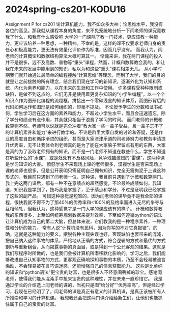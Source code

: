 # 2024spring-cs201-KODU16
Assignment P for cs201
论计算机能力，我不如众多大神；论思维水平，我没有各位的高见。那我就从课程本身的角度，来不免笼统地分析一下闫老师的课究竟教我了什么，和我有什么感受吧
大学的一门课除了教一门技术，更应该教一种能力，更应该培养一种思想，一种精神。不幸的是，这样的课不仅要求老师自身的责任心和极高能力，更无法有效量化评价作为标准，因而几乎没有。
而我认为，闫老师的计算概论和数据结构算法大概可算其一。
惭愧来讲，我在两门课程的投入并不是很多，远不及高数、普物等“重头”课程，然而，计概和数算教会我的，和让我在未来的发展中能用到的知识，私以为和这些“重头”课程相差无几。
从小学时期我们就开始通过最简单的编程接触“计算思维”等理念，而到了大学，我们的目的就是让之前接触的所有理念，结合我们现在学习的新知识，逐渐外化为认知和系统，内化为素养和能力，以在未来的生涯和工作中使用。
许多课程受种种限制或缺陷，是做不到这点的，它们无非是使用着更复杂知识的“小学生编程”，以一个个知识点作为图形化编程的流程框，拼接出一个零碎浅显的知识体系，而图形背后的代码如何运作和图形是如何组织的，却毫不提及。
不论授予学生的分数和证书如何，学生学习后在这方面的素养和能力，不超过小学生水平，而且会迅速遗忘，除了学分和绩点有点作用，其余就只相当于浪费了学习的时间。
而闫老师的计概和数算则不然。老师可以说就是完全冲着“教大家一些一辈子受益，且一辈子忘不了的计算机素养和能力”来进行教学的。不论是群里大家自发的讨论和答疑，还是作业的高度自由和循序渐进的组织，甚而是大家津津乐道的闫老师努力和教务申请提升优秀率，无不让我体会到老师真的是为了能在大家脑子里留点有用的东西，大家是真的为了汲取老师拥有的知识，而不是一门老师不知道在教些什么，学生不知道在听些什么的“水课”，或是处处有不及格风险，竞争残酷激烈的“雷课”，这两种课是学习知识的大害。
愤怒学生不来现场上课的老师很多，漠视学生是否来现场上课的老师也很多，但是公开表明只需证明自己拥有知识，完全无需拘泥于上课这种形式的，我目前只遇到了闫老师一位，这种课，我目前只遇到了计概和数算两门。
我上完这两门课后，都有一种不在意绩点的超然感觉，不论最终成绩如何，我知道，知识我是学到了，技巧我是掌握了，至于绩点和学分，不过是证明我已经掌握了这些的副产品。
可惜这种感觉是短暂的，因为闫老师的课毕竟不是我全部的课程，很快我就不得不为了那40%的优秀率和<100%的及格率而进入无尽的争夺与互相倾轧，但我认为，这种感觉才是一门大学的课应该有的样子。
计概和数算教我的东西很多，上至如何统筹规划数据来提升效率，下至如何遵循python的语法让计算机成为自己的第二大脑，但总体来说，它们教我的是一种程序素养，一种理性和分析的能力。
常有人说“计算机没有民科，因为你写的不对它真报错”，的确，这就是这种能力的要义。摆脱各种主观失误也好，客观缺陷也罢带来的混沌，把自己纳入这件事物的体系，严格地从正确的方式，符合逻辑的方式和最优的方式剖析与重新组合，从而揭露事物的真面目，或是得到一个公允客观的结果。这就是我们写程序时所做的，也是我们会被计算机所潜移默化影响的。学习之后，我们能够改进自己认知事物的方式，更客观正确地探知事物的本质，乃至不会轻易被流言煽动，不会轻易被花言巧语迷惑，还能增强自己的信息获取能力。
这些是比单纯的知识和“python语法”更宝贵的财富，也是很多人不经意间丢掉的珍宝。感谢闫老师，使得我们能从混沌手中抢来宝贵的这种理性，并在未来一直珍惜它。
我是通过学长的介绍选上闫老师的课的，当初只是图“给分好”“优秀率高”，但是经过学习，我现在已经明了了，闫老师的课是真正有意义的计算机课，是真正该被所有人所推崇和学习的计算机课。
我想我还会把这两门课介绍给新生们，让他们也能抓住属于自己的宝贵的财富。
